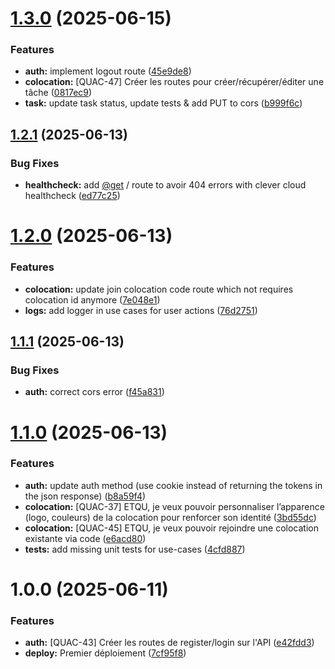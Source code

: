 # [1.3.0](https://github.com/Quackoloc/api/compare/v1.2.1...v1.3.0) (2025-06-15)


### Features

* **auth:** implement logout route ([45e9de8](https://github.com/Quackoloc/api/commit/45e9de82fcc73ce88fd7952a8b9532cce349e3a1))
* **colocation:** [QUAC-47] Créer les routes pour créer/récupérer/éditer une tâche ([0817ec9](https://github.com/Quackoloc/api/commit/0817ec9d2b8cc89986a467ce7ad36f272b6814c5))
* **task:** update task status, update tests & add PUT to cors ([b999f6c](https://github.com/Quackoloc/api/commit/b999f6ce907109a72d750ca2bd764b437d580ab6))

## [1.2.1](https://github.com/Quackoloc/api/compare/v1.2.0...v1.2.1) (2025-06-13)


### Bug Fixes

* **healthcheck:** add [@get](https://github.com/get) / route to avoir 404 errors with clever cloud healthcheck ([ed77c25](https://github.com/Quackoloc/api/commit/ed77c25144e5f03a54f3c030b47d765e9ea8b4c7))

# [1.2.0](https://github.com/Quackoloc/api/compare/v1.1.1...v1.2.0) (2025-06-13)


### Features

* **colocation:** update join colocation code route which not requires colocation id anymore ([7e048e1](https://github.com/Quackoloc/api/commit/7e048e184722620470d8b03c645d5f96c1a13ba6))
* **logs:** add logger in use cases for user actions ([76d2751](https://github.com/Quackoloc/api/commit/76d27513b5d46798647b00090cc4083840dbc985))

## [1.1.1](https://github.com/Quackoloc/api/compare/v1.1.0...v1.1.1) (2025-06-13)


### Bug Fixes

* **auth:** correct cors error ([f45a831](https://github.com/Quackoloc/api/commit/f45a83153fd194e2115a5d6767bb79582af23f42))

# [1.1.0](https://github.com/Quackoloc/api/compare/v1.0.0...v1.1.0) (2025-06-13)


### Features

* **auth:** update auth method (use cookie instead of returning the tokens in the json response) ([b8a59f4](https://github.com/Quackoloc/api/commit/b8a59f463ed7a39610af53d51c0eced01311a3b0))
* **colocation:** [QUAC-37] ETQU, je veux pouvoir personnaliser l’apparence (logo, couleurs) de la colocation pour renforcer son identité ([3bd55dc](https://github.com/Quackoloc/api/commit/3bd55dc0ba07524bd647229b0026411e55b00382))
* **colocation:** [QUAC-45] ETQU, je veux pouvoir rejoindre une colocation existante via code ([e6acd80](https://github.com/Quackoloc/api/commit/e6acd8002c3535a65bf15c86deef72a067157ca3))
* **tests:** add missing unit tests for use-cases ([4cfd887](https://github.com/Quackoloc/api/commit/4cfd887a98aa9e72565e95cd6ad1244bf98878fa))

# 1.0.0 (2025-06-11)


### Features

* **auth:** [QUAC-43] Créer les routes de register/login sur l'API ([e42fdd3](https://github.com/Quackoloc/api/commit/e42fdd3ca4c99eb1b51be082325ceb28e7b300c4))
* **deploy:** Premier déploiement ([7cf95f8](https://github.com/Quackoloc/api/commit/7cf95f8431dab91421a90fdd3de9cec7a714d19c))
